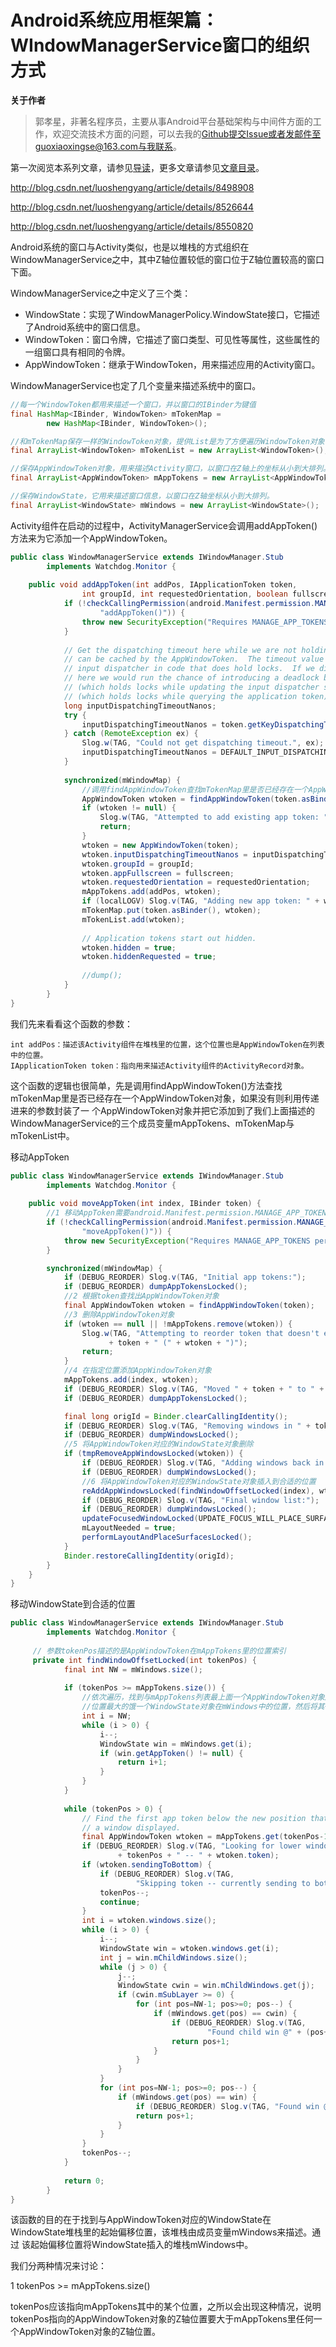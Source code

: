 # Android系统应用框架篇：WIndowManagerService窗口的组织方式

**关于作者**

>郭孝星，非著名程序员，主要从事Android平台基础架构与中间件方面的工作，欢迎交流技术方面的问题，可以去我的[Github](https://github.com/guoxiaoxing)提交Issue或者发邮件至guoxiaoxingse@163.com与我联系。

第一次阅览本系列文章，请参见[导读](https://github.com/guoxiaoxing/android-open-source-project-analysis/blob/master/doc/导读.md)，更多文章请参见[文章目录](https://github.com/guoxiaoxing/android-open-source-project-analysis/blob/master/README.md)。

http://blog.csdn.net/luoshengyang/article/details/8498908

http://blog.csdn.net/luoshengyang/article/details/8526644

http://blog.csdn.net/luoshengyang/article/details/8550820

Android系统的窗口与Activity类似，也是以堆栈的方式组织在WindowManagerService之中，其中Z轴位置较低的窗口位于Z轴位置较高的窗口下面。

WindowManagerService之中定义了三个类：

- WindowState：实现了WindowManagerPolicy.WindowState接口，它描述了Android系统中的窗口信息。
- WindowToken：窗口令牌，它描述了窗口类型、可见性等属性，这些属性的一组窗口具有相同的令牌。
- AppWindowToken：继承于WindowToken，用来描述应用的Activity窗口。

WindowManagerService也定了几个变量来描述系统中的窗口。

```java
//每一个WindowToken都用来描述一个窗口，并以窗口的IBinder为键值
final HashMap<IBinder, WindowToken> mTokenMap =
        new HashMap<IBinder, WindowToken>();

//和mTokenMap保存一样的WindowToken对象，提供List是为了方便遍历WindowToken对象
final ArrayList<WindowToken> mTokenList = new ArrayList<WindowToken>();

//保存AppWindowToken对象，用来描述Activity窗口，以窗口在Z轴上的坐标从小到大排列。
final ArrayList<AppWindowToken> mAppTokens = new ArrayList<AppWindowToken>();

//保存WindowState，它用来描述窗口信息，以窗口在Z轴坐标从小到大排列。
final ArrayList<WindowState> mWindows = new ArrayList<WindowState>();
```
Activity组件在启动的过程中，ActivityManagerService会调用addAppToken()方法来为它添加一个AppWindowToken。

```java
public class WindowManagerService extends IWindowManager.Stub
        implements Watchdog.Monitor {
    
    public void addAppToken(int addPos, IApplicationToken token,
                int groupId, int requestedOrientation, boolean fullscreen) {
            if (!checkCallingPermission(android.Manifest.permission.MANAGE_APP_TOKENS,
                    "addAppToken()")) {
                throw new SecurityException("Requires MANAGE_APP_TOKENS permission");
            }
            
            // Get the dispatching timeout here while we are not holding any locks so that it
            // can be cached by the AppWindowToken.  The timeout value is used later by the
            // input dispatcher in code that does hold locks.  If we did not cache the value
            // here we would run the chance of introducing a deadlock between the window manager
            // (which holds locks while updating the input dispatcher state) and the activity manager
            // (which holds locks while querying the application token).
            long inputDispatchingTimeoutNanos;
            try {
                inputDispatchingTimeoutNanos = token.getKeyDispatchingTimeout() * 1000000L;
            } catch (RemoteException ex) {
                Slog.w(TAG, "Could not get dispatching timeout.", ex);
                inputDispatchingTimeoutNanos = DEFAULT_INPUT_DISPATCHING_TIMEOUT_NANOS;
            }
    
            synchronized(mWindowMap) {
                //调用findAppWindowToken查找mTokenMap里是否已经存在一个AppWindowToken对象
                AppWindowToken wtoken = findAppWindowToken(token.asBinder());
                if (wtoken != null) {
                    Slog.w(TAG, "Attempted to add existing app token: " + token);
                    return;
                }
                wtoken = new AppWindowToken(token);
                wtoken.inputDispatchingTimeoutNanos = inputDispatchingTimeoutNanos;
                wtoken.groupId = groupId;
                wtoken.appFullscreen = fullscreen;
                wtoken.requestedOrientation = requestedOrientation;
                mAppTokens.add(addPos, wtoken);
                if (localLOGV) Slog.v(TAG, "Adding new app token: " + wtoken);
                mTokenMap.put(token.asBinder(), wtoken);
                mTokenList.add(wtoken);
    
                // Application tokens start out hidden.
                wtoken.hidden = true;
                wtoken.hiddenRequested = true;
    
                //dump();
            }
        }    
}
```

我们先来看看这个函数的参数：

```
int addPos：描述该Activity组件在堆栈里的位置，这个位置也是AppWindowToken在列表中的位置。
IApplicationToken token：指向用来描述Activity组件的ActivityRecord对象。
```
这个函数的逻辑也很简单，先是调用findAppWindowToken()方法查找mTokenMap里是否已经存在一个AppWindowToken对象，如果没有则利用传递进来的参数封装了一
个AppWindowToken对象并把它添加到了我们上面描述的WindowManagerService的三个成员变量mAppTokens、mTokenMap与mTokenList中。


移动AppToken

```java
public class WindowManagerService extends IWindowManager.Stub
        implements Watchdog.Monitor {
    
    public void moveAppToken(int index, IBinder token) {
        //1 移动AppToken需要android.Manifest.permission.MANAGE_APP_TOKENS权限
        if (!checkCallingPermission(android.Manifest.permission.MANAGE_APP_TOKENS,
                "moveAppToken()")) {
            throw new SecurityException("Requires MANAGE_APP_TOKENS permission");
        }

        synchronized(mWindowMap) {
            if (DEBUG_REORDER) Slog.v(TAG, "Initial app tokens:");
            if (DEBUG_REORDER) dumpAppTokensLocked();
            //2 根据token查找出AppWindowToken对象
            final AppWindowToken wtoken = findAppWindowToken(token);
            //3 删除AppWindowToken对象
            if (wtoken == null || !mAppTokens.remove(wtoken)) {
                Slog.w(TAG, "Attempting to reorder token that doesn't exist: "
                      + token + " (" + wtoken + ")");
                return;
            }
            //4 在指定位置添加AppWindowToken对象
            mAppTokens.add(index, wtoken);
            if (DEBUG_REORDER) Slog.v(TAG, "Moved " + token + " to " + index + ":");
            if (DEBUG_REORDER) dumpAppTokensLocked();

            final long origId = Binder.clearCallingIdentity();
            if (DEBUG_REORDER) Slog.v(TAG, "Removing windows in " + token + ":");
            if (DEBUG_REORDER) dumpWindowsLocked();
            //5 将AppWindowToken对应的WindowState对象删除
            if (tmpRemoveAppWindowsLocked(wtoken)) {
                if (DEBUG_REORDER) Slog.v(TAG, "Adding windows back in:");
                if (DEBUG_REORDER) dumpWindowsLocked();
                //6 将AppWindowToken对应的WindowState对象插入到合适的位置
                reAddAppWindowsLocked(findWindowOffsetLocked(index), wtoken);
                if (DEBUG_REORDER) Slog.v(TAG, "Final window list:");
                if (DEBUG_REORDER) dumpWindowsLocked();
                updateFocusedWindowLocked(UPDATE_FOCUS_WILL_PLACE_SURFACES);
                mLayoutNeeded = true;
                performLayoutAndPlaceSurfacesLocked();
            }
            Binder.restoreCallingIdentity(origId);
        }
    }
}
```

移动WindowState到合适的位置

```java
public class WindowManagerService extends IWindowManager.Stub
        implements Watchdog.Monitor {
    
     // 参数tokenPos描述的是AppWindowToken在mAppTokens里的位置索引
     private int findWindowOffsetLocked(int tokenPos) {
            final int NW = mWindows.size();
    
            if (tokenPos >= mAppTokens.size()) {
                //依次遍历，找到与mAppTokens列表最上面一个AppWindowToken对象所对应的Z轴
                //位置最大的饿一个WindowState对象在mWindows中的位置，然后将其+1.
                int i = NW;
                while (i > 0) {
                    i--;
                    WindowState win = mWindows.get(i);
                    if (win.getAppToken() != null) {
                        return i+1;
                    }
                }
            }
    
            while (tokenPos > 0) {
                // Find the first app token below the new position that has
                // a window displayed.
                final AppWindowToken wtoken = mAppTokens.get(tokenPos-1);
                if (DEBUG_REORDER) Slog.v(TAG, "Looking for lower windows @ "
                        + tokenPos + " -- " + wtoken.token);
                if (wtoken.sendingToBottom) {
                    if (DEBUG_REORDER) Slog.v(TAG,
                            "Skipping token -- currently sending to bottom");
                    tokenPos--;
                    continue;
                }
                int i = wtoken.windows.size();
                while (i > 0) {
                    i--;
                    WindowState win = wtoken.windows.get(i);
                    int j = win.mChildWindows.size();
                    while (j > 0) {
                        j--;
                        WindowState cwin = win.mChildWindows.get(j);
                        if (cwin.mSubLayer >= 0) {
                            for (int pos=NW-1; pos>=0; pos--) {
                                if (mWindows.get(pos) == cwin) {
                                    if (DEBUG_REORDER) Slog.v(TAG,
                                            "Found child win @" + (pos+1));
                                    return pos+1;
                                }
                            }
                        }
                    }
                    for (int pos=NW-1; pos>=0; pos--) {
                        if (mWindows.get(pos) == win) {
                            if (DEBUG_REORDER) Slog.v(TAG, "Found win @" + (pos+1));
                            return pos+1;
                        }
                    }
                }
                tokenPos--;
            }
    
            return 0;
        }
}
```

该函数的目的在于找到与AppWindowToken对应的WindowState在WindowState堆栈里的起始偏移位置，该堆栈由成员变量mWindows来描述。通过
该起始偏移位置将WindowState插入的堆栈mWindows中。

我们分两种情况来讨论：

1 tokenPos >= mAppTokens.size()

tokenPos应该指向mAppTokens其中的某个位置，之所以会出现这种情况，说明tokenPos指向的AppWindowToken对象的Z轴位置要大于mAppTokens里任何一个AppWindowToken对象的Z轴位置。
